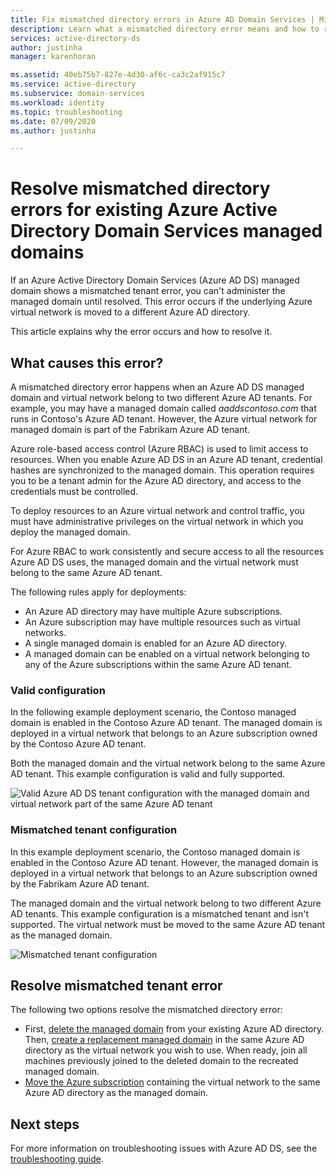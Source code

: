 ```yaml
---
title: Fix mismatched directory errors in Azure AD Domain Services | Microsoft Docs
description: Learn what a mismatched directory error means and how to resolve it in Azure AD Domain Services
services: active-directory-ds
author: justinha
manager: karenhoran

ms.assetid: 40eb75b7-827e-4d30-af6c-ca3c2af915c7
ms.service: active-directory
ms.subservice: domain-services
ms.workload: identity
ms.topic: troubleshooting
ms.date: 07/09/2020
ms.author: justinha

---
```

# Resolve mismatched directory errors for existing Azure Active Directory Domain Services managed domains

If an Azure Active Directory Domain Services (Azure AD DS) managed domain shows a mismatched tenant error, you can't administer the managed domain until resolved. This error occurs if the underlying Azure virtual network is moved to a different Azure AD directory.

This article explains why the error occurs and how to resolve it.

## What causes this error?

A mismatched directory error happens when an Azure AD DS managed domain and virtual network belong to two different Azure AD tenants. For example, you may have a managed domain called *aaddscontoso.com* that runs in Contoso's Azure AD tenant. However, the Azure virtual network for managed domain is part of the Fabrikam Azure AD tenant.

Azure role-based access control (Azure RBAC) is used to limit access to resources. When you enable Azure AD DS in an Azure AD tenant, credential hashes are synchronized to the managed domain. This operation requires you to be a tenant admin for the Azure AD directory, and access to the credentials must be controlled.

To deploy resources to an Azure virtual network and control traffic, you must have administrative privileges on the virtual network in which you deploy the managed domain.

For Azure RBAC to work consistently and secure access to all the resources Azure AD DS uses, the managed domain and the virtual network must belong to the same Azure AD tenant.

The following rules apply for deployments:

- An Azure AD directory may have multiple Azure subscriptions.
- An Azure subscription may have multiple resources such as virtual networks.
- A single managed domain is enabled for an Azure AD directory.
- A managed domain can be enabled on a virtual network belonging to any of the Azure subscriptions within the same Azure AD tenant.

### Valid configuration

In the following example deployment scenario, the Contoso managed domain is enabled in the Contoso Azure AD tenant. The managed domain is deployed in a virtual network that belongs to an Azure subscription owned by the Contoso Azure AD tenant.

Both the managed domain and the virtual network belong to the same Azure AD tenant. This example configuration is valid and fully supported.

![Valid Azure AD DS tenant configuration with the managed domain and virtual network part of the same Azure AD tenant](./media/getting-started/valid-tenant-config.png)

### Mismatched tenant configuration

In this example deployment scenario, the Contoso managed domain is enabled in the Contoso Azure AD tenant. However, the managed domain is deployed in a virtual network that belongs to an Azure subscription owned by the Fabrikam Azure AD tenant.

The managed domain and the virtual network belong to two different Azure AD tenants. This example configuration is a mismatched tenant and isn't supported. The virtual network must be moved to the same Azure AD tenant as the managed domain.

![Mismatched tenant configuration](./media/getting-started/mismatched-tenant-config.png)

## Resolve mismatched tenant error

The following two options resolve the mismatched directory error:

* First, [delete the managed domain](delete-aadds.md) from your existing Azure AD directory. Then, [create a replacement managed domain](tutorial-create-instance.md) in the same Azure AD directory as the virtual network you wish to use. When ready, join all machines previously joined to the deleted domain to the recreated managed domain.
* [Move the Azure subscription](../cost-management-billing/manage/billing-subscription-transfer.md) containing the virtual network to the same Azure AD directory as the managed domain.

## Next steps

For more information on troubleshooting issues with Azure AD DS, see the [troubleshooting guide](troubleshoot.md).
